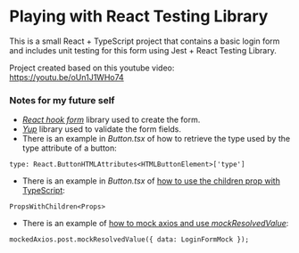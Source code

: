 # Playing with React Testing Library

This is a small React + TypeScript project that contains a basic login form and includes unit testing for this form using Jest + React Testing Library.

Project created based on this youtube video: https://youtu.be/oUn1J1WHo74

### Notes for my future self
- [*React hook form*](https://react-hook-form.com) library used to create the form.
- [*Yup*](https://github.com/jquense/yup) library used to validate the form fields.
- There is an example in *Button.tsx* of how to retrieve the type used by the type attribute of a button: 
```
type: React.ButtonHTMLAttributes<HTMLButtonElement>['type']
```
- There is an example in *Button.tsx* of [how to use the children prop with TypeScript](https://blog.logrocket.com/using-react-children-prop-with-typescript/):
```
PropsWithChildren<Props>
```
- There is an example of [how to mock axios and use *mockResolvedValue*](https://www.csrhymes.com/2022/03/09/mocking-axios-with-jest-and-typescript.html):
```
mockedAxios.post.mockResolvedValue({ data: LoginFormMock });
```